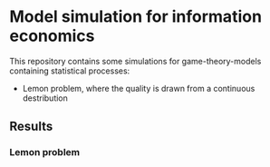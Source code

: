 # Model simulation for information economics
This repository contains some simulations for game-theory-models containing statistical processes:
- Lemon problem, where the quality is drawn from a continuous destribution

## Results

### Lemon problem